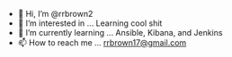 - 👋 Hi, I’m @rrbrown2
- 👀 I’m interested in ... Learning cool shit  
- 🌱 I’m currently learning ... Ansible, Kibana, and Jenkins 
- 📫 How to reach me ... rrbrown17@gmail.com 

<!---
rrbrown2/rrbrown2 is a ✨ special ✨ repository because its `README.md` (this file) appears on your GitHub profile.
You can click the Preview link to take a look at your changes.
--->
